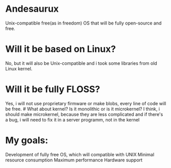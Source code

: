 # Andesaurux
Unix-compatible free(as in freedom) OS that will be fully open-source
and free. 
# Will it be based on Linux? 
No, but it will also be Unix-compatible and i took some libraries from old Linux kernel. 
# Will it be fully FLOSS? 
Yes, i will not use proprietary firmware or make blobs, every line of code will be free. \# What about kernel? Is it
monolithic or is it microkernel? I think, i should make microkernel, because they are less complicated and if there's a bug, i will need to fix it in a server programm, not in the kernel 
# My goals: 
Development of fully free OS, which will compatible with UNIX
Minimal resource consumption 
Maximum performance 
Hardware support
